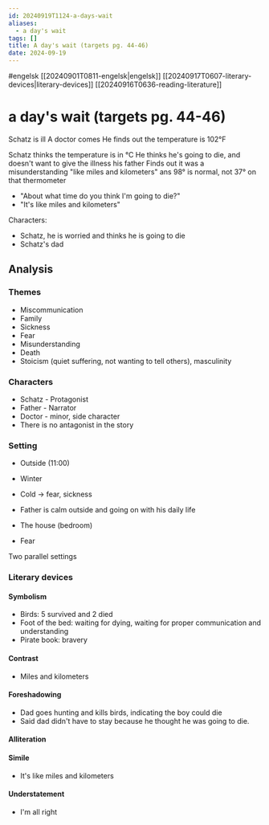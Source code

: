 ```yaml
---
id: 20240919T1124-a-days-wait
aliases:
  - a day's wait
tags: []
title: A day's wait (targets pg. 44-46)
date: 2024-09-19
---
```


#engelsk [[20240901T0811-engelsk|engelsk]] [[20240917T0607-literary-devices|literary-devices]] [[20240916T0636-reading-literature]]

# a day's wait (targets pg. 44-46)

Schatz is ill
A doctor comes
He finds out the temperature is 102°F

Schatz thinks the temperature is in °C
He thinks he's going to die, and doesn't want to give the illness his father
Finds out it was a misunderstanding "like miles and kilometers" ans 98° is normal, not 37° on that thermometer

- "About what time do you think I'm going to die?"
- "It's like miles and kilometers"

Characters:

- Schatz, he is worried and thinks he is going to die
- Schatz's dad

## Analysis

### Themes

- Miscommunication
- Family
- Sickness
- Fear
- Misunderstanding
- Death
- Stoicism (quiet suffering, not wanting to tell others), masculinity

### Characters

- Schatz - Protagonist
- Father - Narrator
- Doctor - minor, side character
- There is no antagonist in the story

### Setting

- Outside (11:00)
- Winter
- Cold -> fear, sickness
- Father is calm outside and going on with his daily life

- The house (bedroom)
- Fear

Two parallel settings

### Literary devices

#### Symbolism

- Birds: 5 survived and 2 died
- Foot of the bed: waiting for dying, waiting for proper communication and understanding
- Pirate book: bravery

#### Contrast

- Miles and kilometers

#### Foreshadowing

- Dad goes hunting and kills birds, indicating the boy could die
- Said dad didn't have to stay because he thought he was going to die.

#### Alliteration

#### Simile

- It's like miles and kilometers

#### Understatement

- I'm all right
